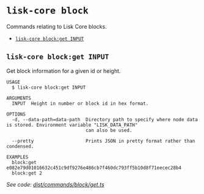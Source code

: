 `lisk-core block`
=================

Commands relating to Lisk Core blocks.

* [`lisk-core block:get INPUT`](#lisk-core-blockget-input)

## `lisk-core block:get INPUT`

Get block information for a given id or height.

```
USAGE
  $ lisk-core block:get INPUT

ARGUMENTS
  INPUT  Height in number or block id in hex format.

OPTIONS
  -d, --data-path=data-path  Directory path to specify where node data is stored. Environment variable "LISK_DATA_PATH"
                             can also be used.

  --pretty                   Prints JSON in pretty format rather than condensed.

EXAMPLES
  block:get e082e79d01016632c451c9df9276e486cb7f460dc793ff5b10d8f71eecec28b4
  block:get 2
```

_See code: [dist/commands/block/get.ts](https://github.com/LiskHQ/lisk-core/blob/v4.0.4/dist/commands/block/get.ts)_
